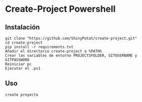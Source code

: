 ﻿# Create-Project Powershell

## Instalación

```shell
git clone "https://github.com/ShinyPotat/create-project.git"
cd create-project
pip install -r requirements.txt
Añadir el directorio create-project a %PATH%
Crear las variables de entorno PROJECTSFOLDER, GITUSERNAME y GITPASSWORD
Reiniciar pc
Ejecutar el .ps1
```

## Uso

`create proyecto`

